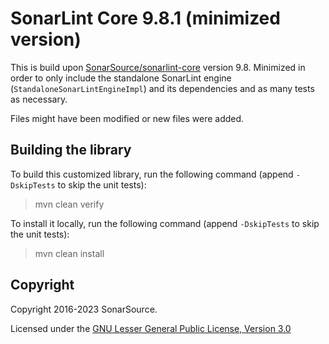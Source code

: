 # SonarLint Core 9.8.1 (minimized version)

This is build upon [SonarSource/sonarlint-core](https://github.com/SonarSource/sonarlint-core) version 9.8. Minimized in
order to only include the standalone SonarLint engine (`StandaloneSonarLintEngineImpl`) and its dependencies and as many
tests as necessary.

Files might have been modified or new files were added.

## Building the library

To build this customized library, run the following command (append `-DskipTests` to skip the unit tests):
> mvn clean verify

To install it locally, run the following command (append `-DskipTests` to skip the unit tests):
> mvn clean install

## Copyright

Copyright 2016-2023 SonarSource.

Licensed under the [GNU Lesser General Public License, Version 3.0](http://www.gnu.org/licenses/lgpl.txt)
